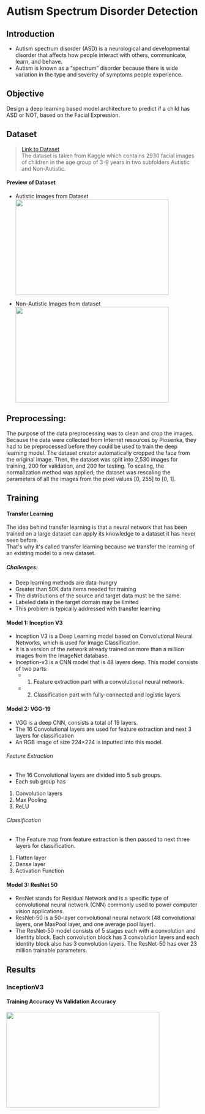 # Autism Spectrum Disorder Detection 
## Introduction
* Autism spectrum disorder (ASD) is a neurological and developmental
disorder that affects how people interact with others, communicate, learn,
and behave.</br>
* Autism is known as a “spectrum” disorder because there is wide variation
in the type and severity of symptoms people experience.
## Objective
Design a deep learning based model architecture to predict if a child has
ASD or NOT, based on the Facial Expression.

## Dataset
>[Link to Dataset](https://www.kaggle.com/datasets/cihan063/autism-image-data)</br>
The dataset is taken from Kaggle which contains 2930 facial images of children
in the age group of 3-9 years in two subfolders Autistic and Non-Autistic.

#### Preview of Dataset
* Autistic Images from Dataset</br>
<img src= https://github.com/swethareddy23/Autism-Spectrum-Disorder-Detection/blob/main/asd/autistic.png width='400' height='250' /></br>

* Non-Autistic Images from dataset</br>
<img src= https://github.com/swethareddy23/Autism-Spectrum-Disorder-Detection/blob/main/asd/non_autistic.png width='400' height='250' /></br>

## Preprocessing: 
The purpose of the data preprocessing was to clean and crop
the images. Because the data were collected from Internet resources by Piosenka, they had to be preprocessed before they could be used to train the deep
learning model. The dataset creator automatically cropped the face from the
original image. Then, the dataset was split into 2,530 images for training, 200
for validation, and 200 for testing. To scaling, the normalization method was applied; the dataset was rescaling the parameters of all the images from the pixel
values [0, 255] to [0, 1].


## Training
#### Transfer Learning
The idea behind transfer learning is that a neural network that has been trained on a large dataset can apply its knowledge to a dataset it has never seen before.</br>
That's why it's called transfer learning because we transfer the learning of an existing model to a new dataset.
##### Challenges:
* Deep learning methods are data-hungry
* Greater than 50K data items needed for training
* The distributions of the source and target data must be the same.
* Labeled data in the target domain may be limited
* This problem is typically addressed with transfer learning
####  Model 1: Inception V3
* Inception V3 is a Deep Learning model based on Convolutional Neural
Networks, which is used for Image Classification.
* It is a version of the network already trained on more than a million images
from the ImageNet database.
* Inception-v3 is a CNN model that is 48 layers deep. This model consists of
two parts:
  *  1. Feature extraction part with a convolutional neural network.</br>
  * 2. Classification part with fully-connected and logistic layers.</br>
#### Model 2: VGG-19
* VGG is a deep CNN, consists a total of 19 layers.
* The 16 Convolutional layers are used for feature extraction and next 3
layers for classification
* An RGB image of size 224×224 is inputted into this model.
###### Feature Extraction
* The 16 Convolutional layers are divided into 5 sub groups.
* Each sub group has
1. Convolution layers</br>
2. Max Pooling</br>
4. ReLU</br>
###### Classification
* The Feature map from feature extraction is then passed to next three
layers for classification.</br>
1. Flatten layer</br>
2. Dense layer</br>
3. Activation Function</br>
#### Model 3: ResNet 50
* ResNet stands for Residual Network and is a specific type of convolutional
neural network (CNN) commonly used to power computer vision
applications.
* ResNet-50 is a 50-layer convolutional neural network (48 convolutional
layers, one MaxPool layer, and one average pool layer).
* The ResNet-50 model consists of 5 stages each with a convolution and
Identity block. Each convolution block has 3 convolution layers and each
identity block also has 3 convolution layers. The ResNet-50 has over 23
million trainable parameters.

## Results
### InceptionV3
#### Training Accuracy Vs Validation Accuracy</br>
<img src= https://github.com/swethareddy23/Autism-Spectrum-Disorder-Detection/blob/main/asd/Inceptionv3/inception_epoch50_accuracy%20(2).png width='400' height='250' /></br>

